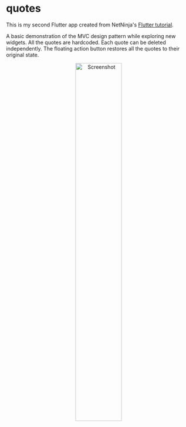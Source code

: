 # quotes

This is my second Flutter app created from NetNinja's [Flutter tutorial](https://github.com/iamshaunjp/flutter-beginners-tutorial).

A basic demonstration of the MVC design pattern while exploring new widgets.
All the quotes are hardcoded. Each quote can be deleted independently. The floating action button restores all the quotes to their original state.

<p align="center">
<img src="https://user-images.githubusercontent.com/22490250/103394443-89d85b00-4af6-11eb-9f89-61421c213824.png" width="50%" alt="
Screenshot"></img>
</p>
